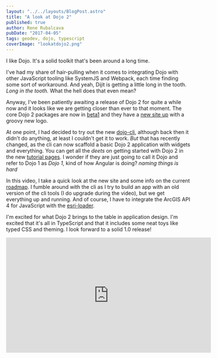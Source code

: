 ```yaml
---
layout: "../../layouts/BlogPost.astro"
title: "A look at Dojo 2"
published: true
author: Rene Rubalcava
pubDate: "2017-04-05"
tags: geodev, dojo, typescript
coverImage: "lookatdojo2.png"
---
```


I like Dojo. It's a solid toolkit that's been around a long time.

I've had my share of hair-pulling when it comes to integrating Dojo with other JavaScript tooling like SystemJS and Webpack, each time finding some sort of workaround. And yeah, Dijit is getting a little long in the tooth. _Long in the tooth._ What the hell does that even mean?

Anyway, I've been patiently awaiting a release of Dojo 2 for quite a while now and it looks like we are getting closer than ever to that moment. The core Dojo 2 packages are now in [beta1](https://github.com/dojo/meta) and they have a [new site up](http://dojo.io/) with a groovy new logo.

At one point, I had decided to try out the new [dojo-cli](https://github.com/dojo/cli), although back then it didn't do anything, at least I couldn't get it to work. _But_ that has recently changed, as the cli can now scaffold a basic Dojo 2 application with widgets and everything. You can get all the _deets_ on getting started with Dojo 2 in the new [tutorial pages](http://dojo.io/tutorials/). I wonder if they are just going to call it Dojo and refer to Dojo 1 as _Dojo 1_, kind of how Angular is doing? _naming things is hard_

In this video, I take a quick look at the new site and some info on the current [roadmap](https://github.com/dojo/meta/wiki/Roadmap). I fumble around with the cli as I try to build an app with an old version of the cli tools (I do upgrade during the video), but we get everything up and running. And of course, I have to integrate the ArcGIS API 4 for JavaScript with the [esri-loader](https://github.com/tomwayson/esri-loader).

I'm excited for what Dojo 2 brings to the table in application design. I'm excited that it's all in TypeScript and that it includes some neat toys like typed CSS and theming. I look forward to a solid 1.0 release!

<iframe width="560" height="315" src="https://www.youtube.com/embed/UmOg7scsREI" frameborder="0" allowfullscreen></iframe>
